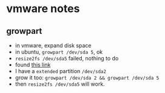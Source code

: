 # vmware notes

## growpart

- in vmware, expand disk space
- in ubuntu, `growpart /dev/sda 5`, ok
- `resize2fs /dev/sda5` failed, nothing to do
- found [this link](https://unix.stackexchange.com/a/687489)
- I have a `extended` partition `/dev/sda2`
- grow it too: `growpart /dev/sda 2 && growpart /dev/sda 5`
- then `resize2fs /dev/sda5` will work.

